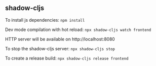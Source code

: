 ## shadow-cljs

To install js dependencies: `npm install`

Dev mode compilation with hot reload: `npx shadow-cljs watch frontend`

HTTP server will be available on http://localhost:8080

To stop the shadow-cljs server: `npx shadow-cljs stop`

To create a release build: `npx shadow-cljs release frontend`